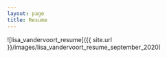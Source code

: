 ```yaml
---
layout: page
title: Resume
---
```


![lisa_vandervoort_resume]({{ site.url }}/images/lisa_vandervoort_resume_september_2020)
